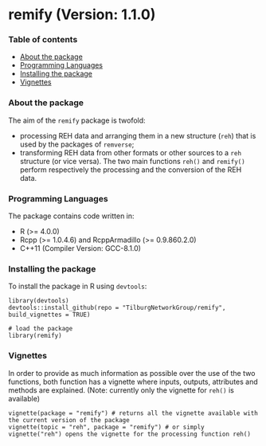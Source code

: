 # remify (Version: 1.1.0)

### Table of contents
* [About the package](#about-the-package)
* [Programming Languages](#programming-languages)
* [Installing the package](#installing-the-package)
* [Vignettes](#Vignettes)

### About the package
The aim of the `remify` package is twofold:
 * processing REH data and arranging them in a new structure (`reh`) that is used by the packages of `remverse`;
 * transforming REH data from other formats or other sources to a `reh` structure (or vice versa).
The two main functions `reh()` and `remify()` perform respectively the processing and the conversion of the REH data.

### Programming Languages
The package contains code written in:
* R (>= 4.0.0)
* Rcpp (>= 1.0.4.6) and RcppArmadillo (>= 0.9.860.2.0)
* C++11 (Compiler Version: GCC-8.1.0)
	
### Installing the package
To install the package in R using `devtools`:

```
library(devtools)
devtools::install_github(repo = "TilburgNetworkGroup/remify", build_vignettes = TRUE)

# load the package
library(remify)
```

### Vignettes
In order to provide as much information as possible over the use of the two functions, both function has a vignette where inputs, outputs, attributes and methods are explained.
(Note: currently only the vignette for `reh()` is available)
```
vignette(package = "remify") # returns all the vignette available with the current version of the package
vignette(topic = "reh", package = "remify") # or simply vignette("reh") opens the vignette for the processing function reh()
```

